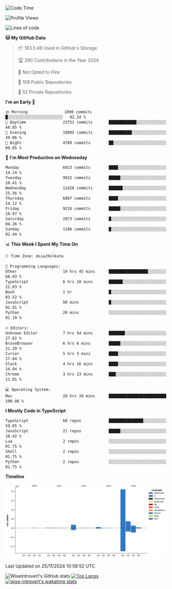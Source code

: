 <!--START_SECTION:waka-->
![Code Time](http://img.shields.io/badge/Code%20Time-1%2C884%20hrs%2045%20mins-blue)

![Profile Views](http://img.shields.io/badge/Profile%20Views-2-blue)

![Lines of code](https://img.shields.io/badge/From%20Hello%20World%20I%27ve%20Written-29.2%20million%20lines%20of%20code-blue)

**🐱 My GitHub Data** 

> 📦 183.5 kB Used in GitHub's Storage 
 > 
> 🏆 290 Contributions in the Year 2024
 > 
> 🚫 Not Opted to Hire
 > 
> 📜 109 Public Repositories 
 > 
> 🔑 52 Private Repositories 
 > 
**I'm an Early 🐤** 

```text
🌞 Morning                1090 commits        █░░░░░░░░░░░░░░░░░░░░░░░░   02.24 % 
🌆 Daytime                23751 commits       ████████████░░░░░░░░░░░░░   48.85 % 
🌃 Evening                18995 commits       ██████████░░░░░░░░░░░░░░░   39.06 % 
🌙 Night                  4789 commits        ██░░░░░░░░░░░░░░░░░░░░░░░   09.85 % 
```
📅 **I'm Most Productive on Wednesday** 

```text
Monday                   6923 commits        ████░░░░░░░░░░░░░░░░░░░░░   14.24 % 
Tuesday                  9922 commits        █████░░░░░░░░░░░░░░░░░░░░   20.41 % 
Wednesday                12428 commits       ██████░░░░░░░░░░░░░░░░░░░   25.56 % 
Thursday                 6867 commits        ████░░░░░░░░░░░░░░░░░░░░░   14.12 % 
Friday                   9226 commits        █████░░░░░░░░░░░░░░░░░░░░   18.97 % 
Saturday                 2073 commits        █░░░░░░░░░░░░░░░░░░░░░░░░   04.26 % 
Sunday                   1186 commits        █░░░░░░░░░░░░░░░░░░░░░░░░   02.44 % 
```


📊 **This Week I Spent My Time On** 

```text
🕑︎ Time Zone: Asia/Kolkata

💬 Programming Languages: 
Other                    19 hrs 45 mins      █████████████████░░░░░░░░   68.93 % 
TypeScript               6 hrs 18 mins       ██████░░░░░░░░░░░░░░░░░░░   22.03 % 
Bash                     1 hr                █░░░░░░░░░░░░░░░░░░░░░░░░   03.52 % 
JavaScript               50 mins             █░░░░░░░░░░░░░░░░░░░░░░░░   02.91 % 
Python                   20 mins             ░░░░░░░░░░░░░░░░░░░░░░░░░   01.19 % 

🔥 Editors: 
Unknown Editor           7 hrs 54 mins       ███████░░░░░░░░░░░░░░░░░░   27.62 % 
BraveBrowser             6 hrs 6 mins        █████░░░░░░░░░░░░░░░░░░░░   21.29 % 
Cursor                   5 hrs 3 mins        ████░░░░░░░░░░░░░░░░░░░░░   17.64 % 
Slack                    4 hrs 16 mins       ████░░░░░░░░░░░░░░░░░░░░░   14.94 % 
Chrome                   3 hrs 23 mins       ███░░░░░░░░░░░░░░░░░░░░░░   11.81 % 

💻 Operating System: 
Mac                      28 hrs 39 mins      █████████████████████████   100.00 % 
```

**I Mostly Code in TypeScript** 

```text
TypeScript               68 repos            ███████████████░░░░░░░░░░   59.65 % 
JavaScript               21 repos            █████░░░░░░░░░░░░░░░░░░░░   18.42 % 
Lua                      2 repos             ░░░░░░░░░░░░░░░░░░░░░░░░░   01.75 % 
Shell                    2 repos             ░░░░░░░░░░░░░░░░░░░░░░░░░   01.75 % 
Python                   2 repos             ░░░░░░░░░░░░░░░░░░░░░░░░░   01.75 % 
```



**Timeline**

![Lines of Code chart](https://raw.githubusercontent.com/wise-introvert/wise-introvert/master/assets/bar_graph.png)


 Last Updated on 25/11/2024 10:58:52 UTC
<!--END_SECTION:waka-->

![WiseIntrovert's GitHub stats](https://github-readme-stats.vercel.app/api?username=wise-introvert&count_private=true&show_icons=true)
[![Top Langs](https://github-readme-stats.vercel.app/api/top-langs/?username=wise-introvert&langs_count=10)](https://github.com/anuraghazra/github-readme-stats)
[![wise-introvert's wakatime stats](https://github-readme-stats.vercel.app/api/wakatime?username=wiseintrovert)](https://github.com/anuraghazra/github-readme-stats)
